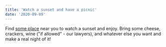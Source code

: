 ```yaml
---
title: 'Watch a sunset and have a picnic'
date: '2020-09-09'
---
```


Find [some place](https://www.google.com/search?source=hp&ei=Sv9TX6OGKcLysQXUzJOACg&q=where+to+watch+sunsets+near+me&oq=where+to+watch+sunsets&gs_lcp=CgZwc3ktYWIQAxgAMgIIADICCAAyBggAEBYQHjIGCAAQFhAeMgYIABAWEB4yBggAEBYQHjoOCC4QsQMQxwEQowIQkwI6CAgAELEDEIMBOg4ILhCxAxCDARDHARCjAjoLCC4QsQMQxwEQowI6BQgAELEDOggILhDHARCjAjoICC4QsQMQgwE6AgguOgcIABCxAxAKOgUILhCTAlDHBlizHWC8KGgAcAB4AYABxQKIAZsgkgEIMi4xMC45LjGYAQCgAQGqAQdnd3Mtd2l6&sclient=psy-ab) near you to watch a sunset and enjoy. Bring some cheese, crackers, wine ("if allowed" - our lawyers), and whatever else you want and make a real night of it!